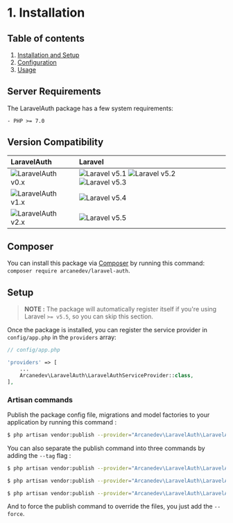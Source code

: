# 1. Installation

## Table of contents

  1. [Installation and Setup](1-Installation-and-Setup.md)
  2. [Configuration](2-Configuration.md)
  3. [Usage](3-Usage.md)
  
## Server Requirements

The LaravelAuth package has a few system requirements:

```
- PHP >= 7.0
```

## Version Compatibility

| LaravelAuth                           | Laravel                                                                                |
|:--------------------------------------|:---------------------------------------------------------------------------------------|
| ![LaravelAuth v0.x][laravel_auth_0_x] | ![Laravel v5.1][laravel_5_1] ![Laravel v5.2][laravel_5_2] ![Laravel v5.3][laravel_5_3] |
| ![LaravelAuth v1.x][laravel_auth_1_x] | ![Laravel v5.4][laravel_5_4]                                                           |
| ![LaravelAuth v2.x][laravel_auth_2_x] | ![Laravel v5.5][laravel_5_5]                                                           |

[laravel_5_1]:    https://img.shields.io/badge/v5.1-supported-brightgreen.svg?style=flat-square "Laravel v5.1"
[laravel_5_2]:    https://img.shields.io/badge/v5.2-supported-brightgreen.svg?style=flat-square "Laravel v5.2"
[laravel_5_3]:    https://img.shields.io/badge/v5.3-supported-brightgreen.svg?style=flat-square "Laravel v5.3"
[laravel_5_4]:    https://img.shields.io/badge/v5.4-supported-brightgreen.svg?style=flat-square "Laravel v5.4"
[laravel_5_5]:    https://img.shields.io/badge/v5.5-supported-brightgreen.svg?style=flat-square "Laravel v5.5"

[laravel_auth_0_x]: https://img.shields.io/badge/version-0.*-blue.svg?style=flat-square "LaravelAuth v0.*"
[laravel_auth_1_x]: https://img.shields.io/badge/version-1.*-blue.svg?style=flat-square "LaravelAuth v1.*"
[laravel_auth_2_x]: https://img.shields.io/badge/version-2.*-blue.svg?style=flat-square "LaravelAuth v2.*"

## Composer

You can install this package via [Composer](http://getcomposer.org/) by running this command: `composer require arcanedev/laravel-auth`.

## Setup

> **NOTE :** The package will automatically register itself if you're using Laravel `>= v5.5`, so you can skip this section.

Once the package is installed, you can register the service provider in `config/app.php` in the `providers` array:

```php
// config/app.php

'providers' => [
    ...
    Arcanedev\LaravelAuth\LaravelAuthServiceProvider::class,
],
```

### Artisan commands

Publish the package config file, migrations and model factories to your application by running this command :

```bash
$ php artisan vendor:publish --provider="Arcanedev\LaravelAuth\LaravelAuthServiceProvider"
```

You can also separate the publish command into three commands by adding the `--tag` flag :

```bash
$ php artisan vendor:publish --provider="Arcanedev\LaravelAuth\LaravelAuthServiceProvider" --tag=config
```

```bash
$ php artisan vendor:publish --provider="Arcanedev\LaravelAuth\LaravelAuthServiceProvider" --tag=migrations
```

```bash
$ php artisan vendor:publish --provider="Arcanedev\LaravelAuth\LaravelAuthServiceProvider" --tag=factories
```

And to force the publish command to override the files, you just add the `--force`.
